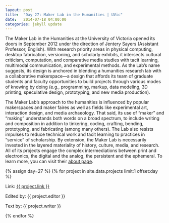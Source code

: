 ```yaml
---
layout: post
title:  "Day 27: Maker Lab in the Humanities | UVic"
date:   2014-07-18 04:00:00
categories: jekyll update
---
```


The Maker Lab in the Humanities at the University of Victoria opened its doors in September 2012 under the direction of Jentery Sayers (Assistant Professor, English). With research priority areas in physical computing, desktop fabrication, versioning, and scholarly exhibits, it intersects cultural criticism, computation, and comparative media studies with tacit learning, multimodal communication, and experimental methods. As the Lab’s name suggests, its design is anchored in blending a humanities research lab with a collaborative makerspace—a design that affords its team of graduate students and faculty opportunities to build projects through various modes of knowing by doing (e.g., programming, markup, data modeling, 3D printing, speculative design, prototyping, and new media production).

The Maker Lab’s approach to the humanities is influenced by popular makerspaces and maker faires as well as fields like experimental art, interaction design, and media archaeology. That said, its use of “maker” and “making” understands both words on a broad spectrum, to include writing and composition in addition to tinkering, coding, crafting, bending, prototyping, and fabricating (among many others). The Lab also resists impulses to reduce technical work and tacit learning to practices in “service” of scholarship. By extension, the Maker Lab is necessarily invested in the layered materiality of history, culture, media, and research. All of its projects engage the complex intermediations between print and electronics,  the digital and the analog, the persistent and the ephemeral. To learn more, you can visit their [about page](http://maker.uvic.ca/about/#sthash.JI2mWq1f.dpuf).



<!-- Remember to assign the day -->
{% assign day=27 %}
{% for project in site.data.projects limit:1 offset:day %}
<p>Link: <a href="{{ project.link }}">{{ project.link }}</a></p>
<p>Edited by: {{ project.editor }}</p>
<p>Text by: {{ project.writer }}</p>
{% endfor %}
